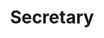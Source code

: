 ---
title: "Secretary"
name: "abc def"
linkedin: "#"
github: "#"
image: "images/members/default.jpg"
draft: false
weight: 3
---